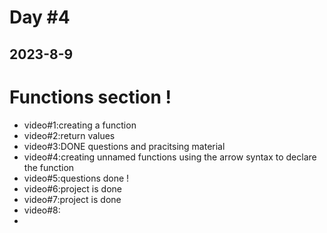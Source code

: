 
# Day #4
## 2023-8-9

# Functions section !
- video#1:creating a function
- video#2:return values
- video#3:DONE questions and pracitsing material
- video#4:creating unnamed functions using the arrow syntax to declare the function
- video#5:questions done !
- video#6:project is done
- video#7:project is done
- video#8:
- 
